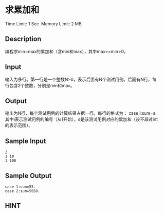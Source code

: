 # 求累加和
Time Limit: 1 Sec  Memory Limit: 2 MB


## Description
编程求min~max的累加和（含min和max），其中max>=min>0。




## Input
输入为多行。第一行是一个整数N>0，表示后面有N个测试用例。后面有N行，每行包含2个整数，分别是min和max。


## Output
输出为N行，每个测试用例的计算结果占据一行。每行的格式为：
case i:sum=s.
其中i表示测试用例的编号（从1开始），s是该测试用例对应的累加和（设不超过int的表示范围）。


## Sample Input
```
2
1 10
1 100
```
## Sample Output
```
case 1:sum=55.
case 2:sum=5050.

```

## HINT
